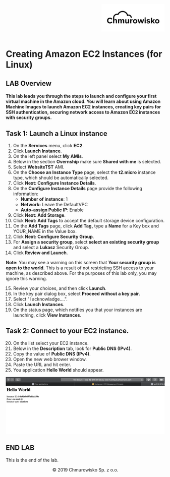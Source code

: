 <img src="/img/logo.png" alt="Chmurowisko logo" width="200" align="right">
  <br><br>
  <br><br>
  <br><br>

# Creating Amazon EC2 Instances (for Linux)

## LAB Overview

#### This lab leads you through the steps to launch and configure your first virtual machine in the Amazon cloud. You will learn about using Amazon Machine Images to launch Amazon EC2 instances, creating key pairs for SSH authentication, securing network access to Amazon EC2 instances with security groups.

## Task 1: Launch a Linux instance

1. On the **Services** menu, click **EC2**.
2. Click **Launch Instance**.
3. On the left panel select **My AMIs**.
4. Below in the section **Overnship** make sure **Shared with me** is selected.
5. Select **WebsiteTST** AMI.
6. On the **Choose an Instance Type** page, select the **t2.micro** instance type, which should be automatically selected.
7. Click **Next: Configure Instance Details**.
8. On the **Configure Instance Details** page provide the following information:
   * **Number of instance**: 1
   * **Network:** Leave the DefaultVPC
   * **Auto-assign Public IP**: Enable
9. Click **Next: Add Storage**. 
10. Click **Next: Add Tags** to accept the default storage device configuration.
11. On the **Add Tags** page, click **Add Tag,** type a **Name** for a Key box and YOUR_NAME in the Value box.
12. Click **Next: Configure Security Group**.
13. For **Assign a security group**, select **select an existing security group** and select a **Lukasz** Security Group.
14. Click **Review and Launch**. 

**Note:** You may see a warning on this screen that **Your security group is open to the world**. This is a result of not restricting SSH access to your machine, as described above. For the purposes of this lab only, you may ignore this warning.

15. Review your choices, and then click **Launch**.
16. In the key pair dialog box, select **Proceed without a key pair**.
17. Select "I acknowladge....".
18. Click **Launch Instances**.
19. On the status page, which notifies you that your instances are launching, click **View Instances**.


## Task 2: Connect to your EC2 instance.

20. On the list select your EC2 instance.
21. Below in the **Description** tab, look for **Public DNS (IPv4)**.
22. Copy the value of **Public DNS (IPv4)**.
23. Open the new web brower window.
24. Paste the URL and hit enter.
25. You application **Hello World** should appear.

![helloworld](/img/helloworld.png)

## END LAB

This is the end of the lab.

<center><p>&copy; 2019 Chmurowisko Sp. z o.o.<p></center>
